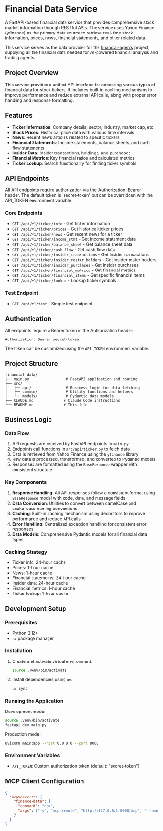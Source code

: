 # Financial Data Service

A FastAPI-based financial data service that provides comprehensive stock market information through RESTful APIs. The service uses Yahoo Finance (yfinance) as the primary data source to retrieve real-time stock information, prices, news, financial statements, and other related data.

This service serves as the data provider for the [financial-agents](https://github.com/aostock/financial-agents) project, supplying all the financial data needed for AI-powered financial analysis and trading agents.

## Project Overview

This service provides a unified API interface for accessing various types of financial data for stock tickers. It includes built-in caching mechanisms to improve performance and reduce external API calls, along with proper error handling and response formatting.

## Features

- **Ticker Information**: Company details, sector, industry, market cap, etc.
- **Stock Prices**: Historical price data with various time intervals
- **News**: Recent news articles related to specific tickers
- **Financial Statements**: Income statements, balance sheets, and cash flow statements
- **Insider Data**: Insider transactions, holdings, and purchases
- **Financial Metrics**: Key financial ratios and calculated metrics
- **Ticker Lookup**: Search functionality for finding ticker symbols

## API Endpoints

All API endpoints require authorization via the 'Authorization: Bearer <token>' header. The default token is 'secret-token' but can be overridden with the API_TOKEN environment variable.

### Core Endpoints

- `GET /api/v1/ticker/info` - Get ticker information
- `GET /api/v1/ticker/prices` - Get historical ticker prices
- `GET /api/v1/ticker/news` - Get recent news for a ticker
- `GET /api/v1/ticker/income_stmt` - Get income statement data
- `GET /api/v1/ticker/balance_sheet` - Get balance sheet data
- `GET /api/v1/ticker/cash_flow` - Get cash flow data
- `GET /api/v1/ticker/insider_transactions` - Get insider transactions
- `GET /api/v1/ticker/insider_roster_holders` - Get insider roster holders
- `GET /api/v1/ticker/insider_purchases` - Get insider purchases
- `GET /api/v1/ticker/financial_metrics` - Get financial metrics
- `GET /api/v1/ticker/financial_items` - Get specific financial items
- `GET /api/v1/ticker/lookup` - Lookup ticker symbols

### Test Endpoint

- `GET /api/v1/test` - Simple test endpoint

## Authentication

All endpoints require a Bearer token in the Authorization header:
```
Authorization: Bearer secret-token
```

The token can be customized using the `API_TOKEN` environment variable.

## Project Structure

```
financial-data/
├── main.py                 # FastAPI application and routing
├── src/
│   ├── api/                # Business logic for data fetching
│   ├── common/             # Utility functions and helpers
│   └── models/             # Pydantic data models
├── CLAUDE.md              # Claude Code instructions
└── README.md              # This file
```

## Business Logic

### Data Flow
1. API requests are received by FastAPI endpoints in `main.py`
2. Endpoints call functions in `src/api/ticker.py` to fetch data
3. Data is retrieved from Yahoo Finance using the `yfinance` library
4. Raw data is processed, transformed, and converted to Pydantic models
5. Responses are formatted using the `BaseResponse` wrapper with consistent structure

### Key Components

1. **Response Handling**: All API responses follow a consistent format using `BaseResponse` model with code, data, and message fields
2. **Data Conversion**: Utilities to convert between camelCase and snake_case naming conventions
3. **Caching**: Built-in caching mechanism using decorators to improve performance and reduce API calls
4. **Error Handling**: Centralized exception handling for consistent error responses
5. **Data Models**: Comprehensive Pydantic models for all financial data types

### Caching Strategy

- Ticker info: 24-hour cache
- Prices: 1-hour cache
- News: 1-hour cache
- Financial statements: 24-hour cache
- Insider data: 24-hour cache
- Financial metrics: 1-hour cache
- Ticker lookup: 1-hour cache

## Development Setup

### Prerequisites

- Python 3.12+
- `uv` package manager

### Installation

1. Create and activate virtual environment:
   ```bash
   source .venv/bin/activate
   ```

2. Install dependencies using `uv`:
   ```bash
   uv sync
   ```

### Running the Application

Development mode:
```bash
source .venv/bin/activate
fastapi dev main.py
```

Production mode:
```bash
uvicorn main:app --host 0.0.0.0 --port 8000
```

### Environment Variables

- `API_TOKEN`: Custom authorization token (default: "secret-token")

## MCP Client Configuration

```json
{
  "mcpServers": {
    "finance-data": {
      "command": "npx",
      "args": ["-y", "mcp-remote", "http://127.0.0.1:8000/mcp", "--header", "Authorization:Bearer secret-token"]
    }
  }
}
```